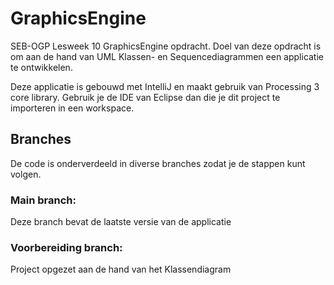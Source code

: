 # GraphicsEngine
SEB-OGP Lesweek 10 GraphicsEngine opdracht. Doel van deze opdracht is om aan de hand van UML Klassen- en Sequencediagrammen een applicatie te ontwikkelen.

Deze applicatie is gebouwd met IntelliJ en maakt gebruik van Processing 3 core library. Gebruik je de IDE van Eclipse dan die je dit project te importeren in een workspace.


## Branches
De code is onderverdeeld in diverse branches zodat je de stappen kunt volgen.

### Main branch:
Deze branch bevat de laatste versie van de applicatie

### Voorbereiding branch:
Project opgezet aan de hand van het Klassendiagram

